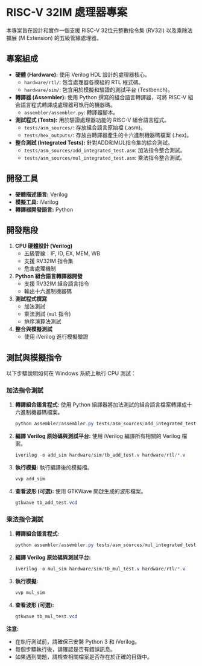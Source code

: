 # RISC-V 32IM 處理器專案

本專案旨在設計和實作一個支援 RISC-V 32位元整數指令集 (RV32I) 以及乘除法擴展 (M Extension) 的五級管線處理器。

## 專案組成

- **硬體 (Hardware):** 使用 Verilog HDL 設計的處理器核心。
  - `hardware/rtl/`: 包含處理器各模組的 RTL 程式碼。
  - `hardware/sim/`: 包含用於模擬和驗證的測試平台 (Testbench)。
- **轉譯器 (Assembler):** 使用 Python 撰寫的組合語言轉譯器，可將 RISC-V 組合語言程式轉譯成處理器可執行的機器碼。
  - `assembler/assembler.py`: 轉譯器腳本。
- **測試程式 (Tests):** 用於驗證處理器功能的 RISC-V 組合語言程式。
  - `tests/asm_sources/`: 存放組合語言原始檔 (.asm)。
  - `tests/hex_outputs/`: 存放由轉譯器產生的十六進制機器碼檔案 (.hex)。
- **整合測試 (Integrated Tests):** 針對ADD和MUL指令集的綜合測試。
  - `tests/asm_sources/add_integrated_test.asm`: 加法指令整合測試。
  - `tests/asm_sources/mul_integrated_test.asm`: 乘法指令整合測試。

## 開發工具

- **硬體描述語言:** Verilog
- **模擬工具:** iVerilog
- **轉譯器開發語言:** Python

## 開發階段

1. **CPU 硬體設計 (Verilog)**
    - 五級管線：IF, ID, EX, MEM, WB
    - 支援 RV32IM 指令集
    - 危害處理機制
2. **Python 組合語言轉譯器開發**
    - 支援 RV32IM 組合語言指令
    - 輸出十六進制機器碼
3. **測試程式撰寫**
    - 加法測試
    - 乘法測試 (`mul` 指令)
    - 排序演算法測試
4. **整合與模擬測試**
    - 使用 iVerilog 進行模擬驗證

## 測試與模擬指令

以下步驟說明如何在 Windows 系統上執行 CPU 測試：

### 加法指令測試

1. **轉譯組合語言程式:**
    使用 Python 組譯器將加法測試的組合語言檔案轉譯成十六進制機器碼檔案。

    ```powershell
    python assembler/assembler.py tests/asm_sources/add_integrated_test.asm -o tests/hex_outputs/add_integrated_test.hex
    ```

2. **編譯 Verilog 原始碼與測試平台:**
    使用 iVerilog 編譯所有相關的 Verilog 檔案。

    ```powershell
    iverilog -o add_sim hardware/sim/tb_add_test.v hardware/rtl/*.v
    ```

3. **執行模擬:**
    執行編譯後的模擬檔。

    ```powershell
    vvp add_sim
    ```

4. **查看波形 (可選):**
    使用 GTKWave 開啟生成的波形檔案。

    ```powershell
    gtkwave tb_add_test.vcd
    ```

### 乘法指令測試

1. **轉譯組合語言程式:**
    ```powershell
    python assembler/assembler.py tests/asm_sources/mul_integrated_test.asm -o tests/hex_outputs/mul_integrated_test.hex
    ```

2. **編譯 Verilog 原始碼與測試平台:**
    ```powershell
    iverilog -o mul_sim hardware/sim/tb_mul_test.v hardware/rtl/*.v
    ```

3. **執行模擬:**
    ```powershell
    vvp mul_sim
    ```

4. **查看波形 (可選):**
    ```powershell
    gtkwave tb_mul_test.vcd
    ```

**注意:**
- 在執行測試前，請確保已安裝 Python 3 和 iVerilog。
- 每個步驟執行後，請確認是否有錯誤訊息。
- 如果遇到問題，請檢查相關檔案是否存在於正確的目錄中。
